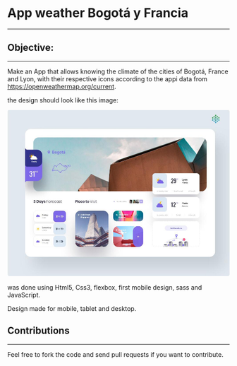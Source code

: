 # App weather Bogotá y Francia
-------

## Objective:
-------
Make an App that allows knowing the climate of the cities of Bogotá, France and Lyon, with their respective icons according to the appi data from https://openweathermap.org/current.

the design should look like this image:

![Image App](./design/pruebaFront.jpeg)

was done using Html5, Css3, flexbox, first mobile design, sass and JavaScript.

Design made for mobile, tablet and desktop.


## Contributions
-------
Feel free to fork the code and send pull requests if you want to contribute.